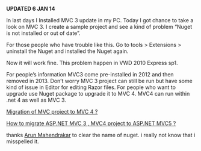 <p><strong>UPDATED 6 JAN 14</strong></p>

<p>In last days I Installed MVC 3 update in my PC. Today I got chance to take a look on MVC 3. I create a sample project and see a kind of problem “Nuget is not installed or out of date”.</p>

<p>For those people who have trouble like this. Go to tools > Extensions > uninstall the Nuget and installed the Nuget again.</p>

<p>Now it will work fine. This problem happen in VWD 2010 Express sp1. </p>

<p>For people’s information MVC3 come pre-installed in 2012 and then removed in 2013. Don’t worry MVC 3 project can still be run but have some kind of issue in Editor for editing Razor files. For people who want to upgrade use Nuget package to upgrade it to MVC 4. MVC4 can run within .net 4 as well as MVC 3. </p>

<p><a href="http://geekswithblogs.net/anirugu/archive/2011/09/21/migration-of-asp.net-mvc3-project-to-vnext.aspx">Migration of MVC project to MVC 4 ?</a></p>

<p><a href="http://geekswithblogs.net/anirugu/archive/2013/10/16/how-to-migrate-asp.net-mvc-3--mvc4-project-to.aspx">How to migrate ASP.NET MVC 3 , MVC4 project to ASP.NET MVC5 ?</a></p>

<p>thanks <a href="http://weblogs.asp.net/nmarun/">Arun Mahendrakar</a> to clear the name of nuget. i really not know that i misspelled it.</p>
